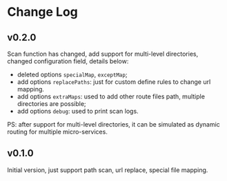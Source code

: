 # Change Log


## v0.2.0
Scan function has changed, add support for multi-level directories,
changed configuration field, details below:

* deleted options `specialMap`, `exceptMap`;
* add options `replacePaths`: just for custom define rules to change url
  mapping.
* add options `extraMaps`: used to add other route files path, multiple
  directories are possible;
* add options `debug`: used to print scan logs.

PS: after support for multi-level directories, it can be simulated as
dynamic routing for multiple micro-services.


## v0.1.0
Initial version, just support path scan, url replace, special file
mapping.